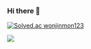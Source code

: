 ### Hi there 👋

<!--
**wonjinmon/wonjinmon** is a ✨ _special_ ✨ repository because its `README.md` (this file) appears on your GitHub profile.

Here are some ideas to get you started:

- 🔭 I’m currently working on ...
- 🌱 I’m currently learning ...
- 👯 I’m looking to collaborate on ...
- 🤔 I’m looking for help with ...
- 💬 Ask me about ...
- 📫 How to reach me: ...
- 😄 Pronouns: ...
- ⚡ Fun fact: ...
-->
[![Solved.ac
wonjinmon123](http://mazassumnida.wtf/api/generate_badge?boj={handle})](https://solved.ac/{handle})

<img src="https://img.shields.io/badge/Python-3766AB?style=flat-square&logo=Python&logoColor=white"/></a>
